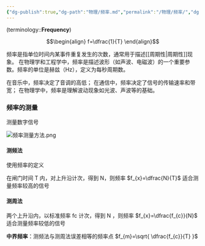 ```yaml
---
{"dg-publish":true,"dg-path":"物理/频率.md","permalink":"/物理/频率/","dgPassFrontmatter":true,"noteIcon":"","created":"2024-05-21T15:20:28.000+08:00","updated":"2025-08-02T10:36:28.745+08:00"}
---
```


(terminology::**Frequency**)

$$\begin{align}
f=\dfrac{1}{T}
\end{align}$$

频率是指单位时间内某事件重复发生的次数，通常用于描述[[周期性\|周期性]]现象。
在物理学和工程学中，频率是描述波形（如声波、电磁波）的一个重要参数。频率的单位是赫兹（Hz），定义为每秒周期数。

在音乐中，频率决定了音调的高低；
在通信中，频率决定了信号的传输速率和带宽；
在物理学中，频率是理解波动现象如光波、声波等的基础。

### 频率的测量
测量数字信号

![频率测量方法.png](/img/user/Photo%20Resources/%E9%A2%91%E7%8E%87%E6%B5%8B%E9%87%8F%E6%96%B9%E6%B3%95.png)

#### 测频法
使用频率的定义

在闸门时间 T 内，对上升沿计次，得到 N，则频率 $f_{x}=\dfrac{N}{T}$
适合测量频率较高的信号
#### 测周法 
两个上升沿内，以标准频率 fc 计次，得到 N ，则频率 $f_{x}=\dfrac{f_{c}}{N}$
适合测量频率较低的信号

**中界频率**：测频法与测周法误差相等的频率点
$f_{m}=\sqrt{ \dfrac{f_{c}}{T} }$


